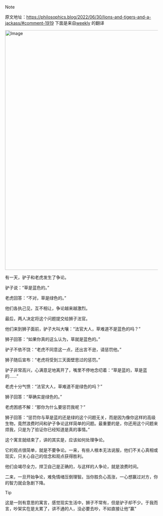 > [!NOTE]
> 原文地址：https://philosophics.blog/2022/06/30/lions-and-tigers-and-a-jackass/#comment-1919
下面是来自[weekly](https://github.com/ruanyf/weekly/blob/master/docs/issue-317.md#%E9%A9%B4%E5%AD%90%E8%80%81%E8%99%8E%E5%92%8C%E7%8B%AE%E5%AD%90%E7%9A%84%E5%AF%93%E8%A8%80) 的翻译

<img width="799" height="791" alt="Image" src="https://github.com/user-attachments/assets/f9874724-3a9a-4d3c-9678-2151150d0426" />

有一天，驴子和老虎发生了争论。

驴子说：“草是蓝色的。”

老虎回答：“不对，草是绿色的。”

他们各执己见，互不相让，争论越来越激烈。

最后，两人决定将这个问题提交给狮子法官。

他们来到狮子面前，驴子大叫大嚷：“法官大人，草难道不是蓝色的吗？”

狮子回答：“如果你真的这么认为，草就是蓝色的。”

驴子不依不饶：“老虎不同意这一点，还出言不逊，请惩罚他。”

狮子随后宣布：“老虎将受到三天面壁思过的惩罚。”

驴子非常高兴，心满意足地离开了，嘴里不停地念叨着：“草是蓝的，草是蓝的……”

老虎十分气愤：“法官大人，草难道不是绿色的吗？”

狮子回答：“草确实是绿色的。”

老虎困惑不解：“那你为什么要惩罚我呢？”

狮子回答：“惩罚你与草是蓝的还是绿的这个问题无关，而是因为像你这样的高级生物，竟然浪费时间和驴子争论这样简单的问题。最重要的是，你还用这个问题来烦我，只是为了验证你已经知道是真的事情。”

这个寓言就结束了，讲的其实是，应该如何处理争论。

它的观点很简单，就是不要争论。一来，有些人根本无法说服，他们不关心真相或现实，只关心自己的信念和观点获得胜利。

他们会竭尽全力，捍卫自己是正确的，与这样的人争论，就是浪费时间。

二来，一旦开始争论，难免情绪压倒理智。当你胜负心高涨，一心想赢过对方，你的智力就会急剧下降。


> [!TIP]
> 这是一则有意思的寓言，感觉现实生活中，狮子不常有，但是驴子却不少。于我而言，吵架实在是太累了，讲不通的人，没必要去吵，不如直接让他"赢"